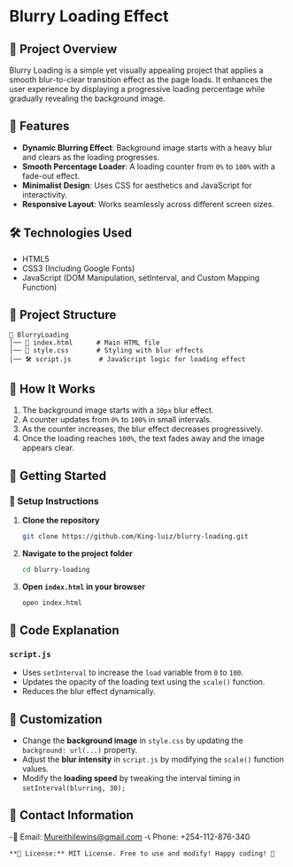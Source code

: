 # Blurry Loading Effect

## 🚀 Project Overview
Blurry Loading is a simple yet visually appealing project that applies a smooth blur-to-clear transition effect as the page loads. It enhances the user experience by displaying a progressive loading percentage while gradually revealing the background image.

## 📌 Features
- **Dynamic Blurring Effect**: Background image starts with a heavy blur and clears as the loading progresses.
- **Smooth Percentage Loader**: A loading counter from `0%` to `100%` with a fade-out effect.
- **Minimalist Design**: Uses CSS for aesthetics and JavaScript for interactivity.
- **Responsive Layout**: Works seamlessly across different screen sizes.

## 🛠️ Technologies Used
- HTML5
- CSS3 (Including Google Fonts)
- JavaScript (DOM Manipulation, setInterval, and Custom Mapping Function)

## 📂 Project Structure
```
📁 BlurryLoading
│── 📄 index.html      # Main HTML file
│── 🎨 style.css       # Styling with blur effects
│── 🛠️ script.js       # JavaScript logic for loading effect
```

## 🎨 How It Works
1. The background image starts with a `30px` blur effect.
2. A counter updates from `0%` to `100%` in small intervals.
3. As the counter increases, the blur effect decreases progressively.
4. Once the loading reaches `100%`, the text fades away and the image appears clear.


## 🚀 Getting Started
### 🔧 Setup Instructions
1. **Clone the repository**
   ```bash
   git clone https://github.com/King-luiz/blurry-loading.git
   ```
2. **Navigate to the project folder**
   ```bash
   cd blurry-loading
   ```
3. **Open `index.html` in your browser**
   ```bash
   open index.html
   ```

## 📜 Code Explanation
### `script.js`
- Uses `setInterval` to increase the `load` variable from `0` to `100`.
- Updates the opacity of the loading text using the `scale()` function.
- Reduces the blur effect dynamically.


## 📌 Customization
- Change the **background image** in `style.css` by updating the `background: url(...)` property.
- Adjust the **blur intensity** in `script.js` by modifying the `scale()` function values.
- Modify the **loading speed** by tweaking the interval timing in `setInterval(blurring, 30);`

## 📧 Contact Information
-📩 Email: Mureithilewins@gmail.com
-📞 Phone: +254-112-876-340

```
**📝 License:** MIT License. Free to use and modify! Happy coding! 🚀

